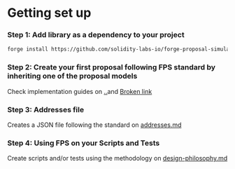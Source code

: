 # Getting set up

### **Step 1: Add library as a dependency to your project**&#x20;

```sh
forge install https://github.com/solidity-labs-io/forge-proposal-simulator.git
```

### **Step 2: Create your first proposal following FPS standard by inheriting one of the proposal models**

Check implementation guides on [..](../ "mention")and [Broken link](broken-reference "mention")

### Step 3: Addresses file

Creates a JSON file following the standard on [addresses.md](../overview/architecture/addresses.md "mention")

### Step 4: Using FPS on your Scripts and Tests

Create scripts and/or tests using the methodology on [design-philosophy.md](../overview/architecture/design-philosophy.md "mention")
